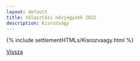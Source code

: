 ```yaml
---
layout: default
title: Választási névjegyzék 2022
description: Kisrozvágy
---
```


{% include settlementHTMLs/Kisrozvaagy.html %}

[Vissza](./)